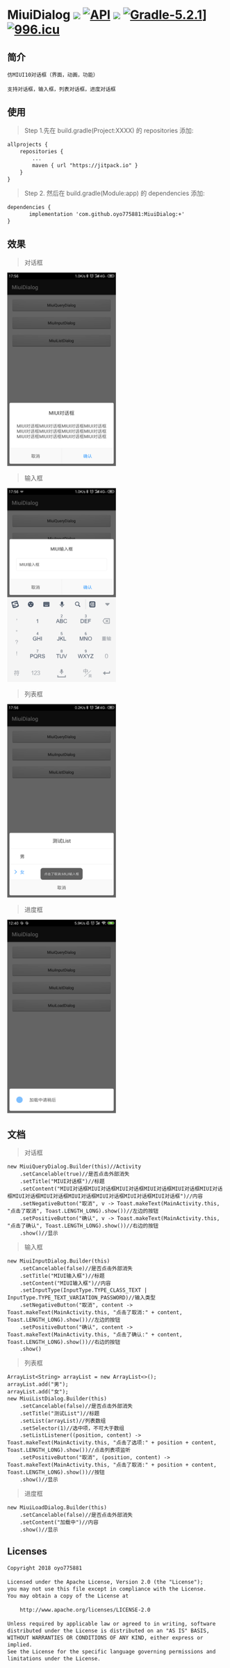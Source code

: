 # MiuiDialog [![](https://img.shields.io/badge/platform-android-brightgreen.svg)](https://developer.android.com/index.html)  [![API](https://img.shields.io/badge/API-16%2B-blue.svg?style=flat)](https://android-arsenal.com/api?level=14)  [![](https://jitpack.io/v/oyo775881/MiuiDialog.svg)](https://jitpack.io/#oyo775881/MiuiDialog) [![Gradle-5.2.1](https://img.shields.io/badge/Gradle-5.2.1-brightgreen.svg)](https://img.shields.io/badge/Gradle-5.2.1-brightgreen.svg)][![996.icu](https://img.shields.io/badge/link-996.icu-red.svg)](https://996.icu)

## 简介

    仿MIUI10对话框（界面，动画，功能）
    
    支持对话框，输入框，列表对话框，进度对话框

## 使用

> Step 1.先在 build.gradle(Project:XXXX) 的 repositories 添加:

	allprojects {
		repositories {
			...
			maven { url "https://jitpack.io" }
		}
	}
	
> Step 2. 然后在 build.gradle(Module:app) 的 dependencies 添加:

	dependencies {
	       implementation 'com.github.oyo775881:MiuiDialog:+'
	}
	
## 效果

> 对话框

<img src="https://raw.githubusercontent.com/oyo775881/MiuiDialog/master/screenshot/01.png" width="250" height="auto"/>

> 输入框

<img src="https://raw.githubusercontent.com/oyo775881/MiuiDialog/master/screenshot/02.png" width="250" height="auto"/>

> 列表框

<img src="https://raw.githubusercontent.com/oyo775881/MiuiDialog/master/screenshot/03.png" width="250" height="auto"/>

> 进度框

<img src="https://raw.githubusercontent.com/oyo775881/MiuiDialog/master/screenshot/04.png" width="250" height="auto"/>

## 文档

> 对话框

    new MiuiQueryDialog.Builder(this)//Activity
        .setCancelable(true)//是否点击外部消失
        .setTitle("MIUI对话框")//标题
        .setContent("MIUI对话框MIUI对话框MIUI对话框MIUI对话框MIUI对话框MIUI对话框MIUI对话框MIUI对话框MIUI对话框MIUI对话框MIUI对话框MIUI对话框")//内容
        .setNegativeButton("取消", v -> Toast.makeText(MainActivity.this, "点击了取消", Toast.LENGTH_LONG).show())//左边的按钮
        .setPositiveButton("确认", v -> Toast.makeText(MainActivity.this, "点击了确认", Toast.LENGTH_LONG).show())//右边的按钮
        .show()//显示

> 输入框

    new MiuiInputDialog.Builder(this)
        .setCancelable(false)//是否点击外部消失
        .setTitle("MIUI输入框")//标题
        .setContent("MIUI输入框")//内容
        .setInputType(InputType.TYPE_CLASS_TEXT | InputType.TYPE_TEXT_VARIATION_PASSWORD)//输入类型
        .setNegativeButton("取消", content -> Toast.makeText(MainActivity.this, "点击了取消:" + content, Toast.LENGTH_LONG).show())//左边的按钮
        .setPositiveButton("确认", content -> Toast.makeText(MainActivity.this, "点击了确认:" + content, Toast.LENGTH_LONG).show())//右边的按钮
        .show()
        
> 列表框

    ArrayList<String> arrayList = new ArrayList<>();
    arrayList.add("男");
    arrayList.add("女");
    new MiuiListDialog.Builder(this)
        .setCancelable(false)//是否点击外部消失
        .setTitle("测试List")//标题
        .setList(arrayList)//列表数组
        .setSelector(1)//选中项，不可大于数组
        .setListListener((position, content) -> Toast.makeText(MainActivity.this, "点击了选项:" + position + content, Toast.LENGTH_LONG).show())//点击列表项监听
        .setPositiveButton("取消", (position, content) -> Toast.makeText(MainActivity.this, "点击了取消:" + position + content, Toast.LENGTH_LONG).show())//按钮
        .show()//显示

> 进度框

    new MiuiLoadDialog.Builder(this)
        .setCancelable(false)//是否点击外部消失
        .setContent("加载中")//内容
        .show()//显示
        
## Licenses

    Copyright 2018 oyo775881
    
    Licensed under the Apache License, Version 2.0 (the "License");
    you may not use this file except in compliance with the License.
    You may obtain a copy of the License at
    
        http://www.apache.org/licenses/LICENSE-2.0
    
    Unless required by applicable law or agreed to in writing, software
    distributed under the License is distributed on an "AS IS" BASIS,
    WITHOUT WARRANTIES OR CONDITIONS OF ANY KIND, either express or implied.
    See the License for the specific language governing permissions and
    limitations under the License.
    
